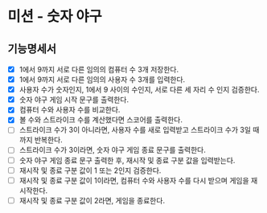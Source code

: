 # 미션 - 숫자 야구

## 기능명세서

- [x] 1에서 9까지 서로 다른 임의의 컴퓨터 수 3개 저장한다.
- [x] 1에서 9까지 서로 다른 임의의 사용자 수 3개를 입력한다.
- [x] 사용자 수가 숫자인지, 1에서 9 사이의 수인지, 서로 다른 세 자리 수 인지 검증한다.
- [x] 숫자 야구 게임 시작 문구를 출력한다.
- [x] 컴퓨터 수와 사용자 수를 비교한다.
- [x] 볼 수와 스트라이크 수를 계산했다면 스코어를 출력한다.
- [ ] 스트라이크 수가 3이 아니라면, 사용자 수를 새로 입력받고 스트라이크 수가 3일 때까지 반복한다.
- [ ] 스트라이크 수가 3이라면, 숫자 야구 게임 종료 문구를 출력한다.
- [ ] 숫자 야구 게임 종료 문구 출력한 후, 재시작 및 종료 구분 값을 입력받는다.
- [ ] 재시작 및 종료 구분 값이 1 또는 2인지 검증한다.
- [ ] 재시작 및 종료 구분 값이 1이라면, 컴퓨터 수와 사용자 수를 다시 받으며 게임을 재시작한다.
- [ ] 재시작 및 종료 구분 값이 2라면, 게임을 종료한다.

